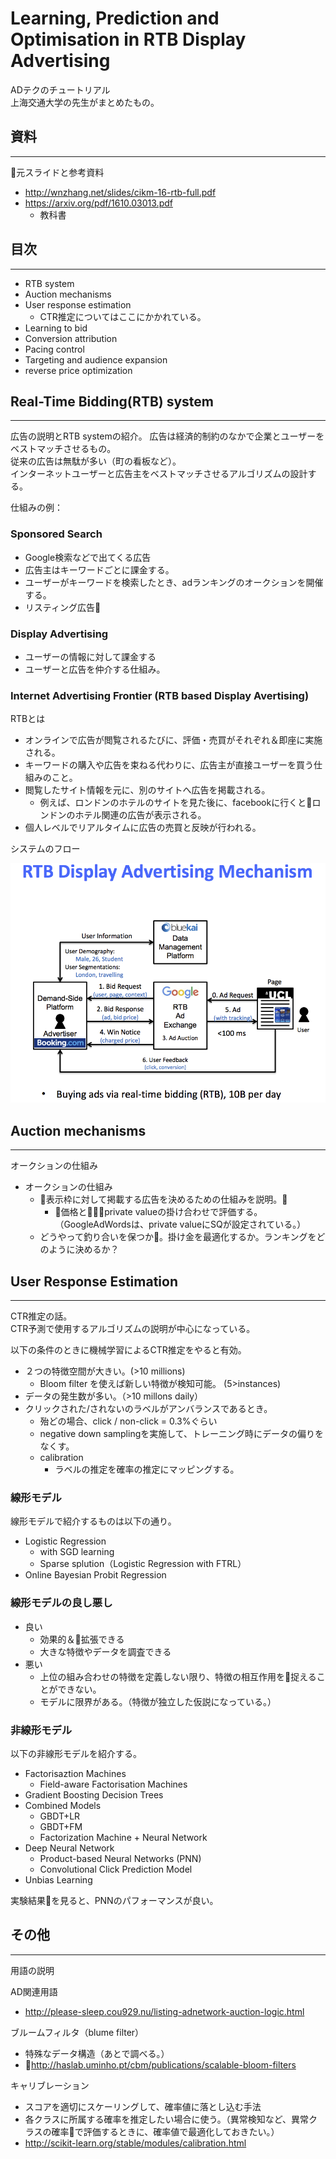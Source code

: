# Learning, Prediction and Optimisation in RTB Display Advertising

ADテクのチュートリアル</br>
上海交通大学の先生がまとめたもの。

## 資料

---

元スライドと参考資料

- http://wnzhang.net/slides/cikm-16-rtb-full.pdf
- https://arxiv.org/pdf/1610.03013.pdf
  - 教科書

## 目次

---

- RTB system
- Auction mechanisms
- User response estimation
  - CTR推定についてはここにかかれている。
- Learning to bid
- Conversion attribution
- Pacing control
- Targeting and audience expansion
- reverse price optimization

## Real-Time Bidding(RTB) system

---

広告の説明とRTB systemの紹介。
広告は経済的制約のなかで企業とユーザーをベストマッチさせるもの。</br>
従来の広告は無駄が多い（町の看板など）。</br>
インターネットユーザーと広告主をベストマッチさせるアルゴリズムの設計する。

仕組みの例：

### Sponsored Search

- Google検索などで出てくる広告
- 広告主はキーワードごとに課金する。
- ユーザーがキーワードを検索したとき、adランキングのオークションを開催する。
- リスティング広告

### Display Advertising

- ユーザーの情報に対して課金する
- ユーザーと広告を仲介する仕組み。

### Internet Advertising Frontier (RTB based Display Avertising)

RTBとは

- オンラインで広告が閲覧されるたびに、評価・売買がそれぞれ＆即座に実施される。
- キーワードの購入や広告を束ねる代わりに、広告主が直接ユーザーを買う仕組みのこと。
- 閲覧したサイト情報を元に、別のサイトへ広告を掲載される。
  - 例えば、ロンドンのホテルのサイトを見た後に、facebookに行くとロンドンのホテル関連の広告が表示される。
- 個人レベルでリアルタイムに広告の売買と反映が行われる。

システムのフロー

![RTB_System](img/RBT_mechanism.png)

## Auction mechanisms

---

オークションの仕組み

- オークションの仕組み
  - 表示枠に対して掲載する広告を決めるための仕組みを説明。
    - 価格とprivate valueの掛け合わせで評価する。（GoogleAdWordsは、private valueにSQが設定されている。）
  - どうやって釣り合いを保つか。掛け金を最適化するか。ランキングをどのように決めるか？

## User Response Estimation

---

CTR推定の話。</br>
CTR予測で使用するアルゴリズムの説明が中心になっている。

以下の条件のときに機械学習によるCTR推定をやると有効。

- ２つの特徴空間が大きい。(>10 millions)
  - Bloom filter を使えば新しい特徴が検知可能。 (5>instances)
- データの発生数が多い。（>10 millons daily）
- クリックされた/されないのラベルがアンバランスであるとき。
  - 殆どの場合、click / non-click = 0.3%ぐらい
  - negative down samplingを実施して、トレーニング時にデータの偏りをなくす。
  - calibration
    - ラベルの推定を確率の推定にマッピングする。

### 線形モデル

線形モデルで紹介するものは以下の通り。

- Logistic Regression
  - with SGD learning
  - Sparse splution（Logistic Regression with FTRL）
- Online Bayesian Probit Regression

### 線形モデルの良し悪し

- 良い
  - 効果的＆拡張できる
  - 大きな特徴やデータを調査できる
- 悪い
  - 上位の組み合わせの特徴を定義しない限り、特徴の相互作用を捉えることができない。
  - モデルに限界がある。（特徴が独立した仮説になっている。）

### 非線形モデル

以下の非線形モデルを紹介する。

- Factorisaztion Machines
  - Field-aware Factorisation Machines
- Gradient Boosting Decision Trees
- Combined Models
  - GBDT+LR
  - GBDT+FM
  - Factorization Machine + Neural Network
- Deep Neural Network
  - Product-based Neural Networks (PNN)
  - Convolutional Click Prediction Model
- Unbias Learning

実験結果を見ると、PNNのパフォーマンスが良い。

## その他

---

用語の説明

AD関連用語

- http://please-sleep.cou929.nu/listing-adnetwork-auction-logic.html

ブルームフィルタ（blume filter）

- 特殊なデータ構造（あとで調べる。）
- http://haslab.uminho.pt/cbm/publications/scalable-bloom-filters

キャリブレーション

- スコアを適切にスケーリングして、確率値に落とし込む手法
- 各クラスに所属する確率を推定したい場合に使う。（異常検知など、異常クラスの確率で評価するときに、確率値で最適化しておきたい。）
- http://scikit-learn.org/stable/modules/calibration.html
